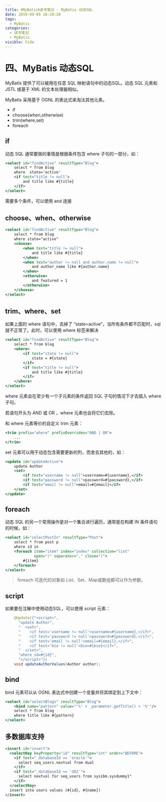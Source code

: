 ```yaml
---
title: 《MyBatis》读书笔记 - MyBatis 动态SQL
date: 2019-09-05 16:10:20
tags: 
  - MyBatis
categories:
  - 读书笔记
  - MyBatis
visible: hide
---
```


# 四、MyBatis 动态SQL

MyBatis 提供了可以被用在任意 SQL 映射语句中的动态SQL。动态 SQL 元素和 JSTL 或基于 XML 的文本处理器相似。

MyBatis 采用基于 OGNL 的表达式来淘汰其他元素。

- if
- choose(when,otherwise)
- trim(where,set)
- foreach

## if

动态 SQL 通常要做的事情是根据条件包含 where 子句的一部分，如：

```xml
<select id="findActive" resultType="Blog">
	select * from blog
    where  state='active'
    <if test="title != null">
    	and title like #{title}
    </if>
</select>
```

需要多个条件，可以使用 and 连接

## choose、when、otherwise

```xml
<select id="findActive" resultType="Blog">
	select * from blog
    where state="active"
    <choose>
    	<when test="title != null">
            and title like #{title}
        </when>
        <when test="author != null and author.name != null">
        	and author_name like #{author.name}
        </when>
        <otherwise>
        	and featured = 1
        </otherwise>
    </choose>
</select>
```

## trim、where、set

如果上面的 where 语句中，去掉了 “state=active”，当所有条件都不匹配时，sql 就不正常了。此时，可以使用 where 标签来解决

```xml
<select id="findActive" resultType="Blog">
 	select * from blog
    <where>
    	<if test="state != null">
        	state = #{state}
        </if>
        <if test="title != null">
        	and title like #{title}
        </if>
    </where>
</select>
```

where 元素会在至少有一个子元素的条件返回 SQL 子句的情况下才去插入 where 子句。

若语句开头为 AND 或 OR ，where 元素也会将它们去除。

和 where 元素等价的自定义 trim 元素：

```xml
<trim prefix="where" prefixOverrides="AND | OR">
 	...
</trim>
```

set 元素可以用于动态包含需要更新的列，而舍去其他的，如：

```xml
<update id="updateActive">
	update Author
    <set>
    	<if test="username != null">username=#{username},</if>
        <if test="password != null">password=#{password},</if>
        <if test="email != null">email=#{email}</if>
    </set>
</update>
```

## foreach

动态 SQL 的另一个常用操作是对一个集合进行遍历，通常是在构建 IN 条件语句的时候，如：

```xml
<select id="selectPostIn" resultType="Post">
	select * from post p
    where id in
    <foreach item="item" index="index" collection="list"
             open="(" separator="," close=")">
    	#{item}
    </foreach>
</select>
```

> foreach 可迭代的对象如 List、Set、Map或数组都可以作为参数。

## script

如果要在注解中使用动态SQL，可以使用 script 元素：

```java
    @Update({"<script>",
      "update Author",
      "  <set>",
      "    <if test='username != null'>username=#{username},</if>",
      "    <if test='password != null'>password=#{password},</if>",
      "    <if test='email != null'>email=#{email},</if>",
      "    <if test='bio != null'>bio=#{bio}</if>",
      "  </set>",
      "where id=#{id}",
      "</script>"})
    void updateAuthorValues(Author author);
```

## bind

bind 元素可以从 OGNL 表达式中创建一个变量并将其绑定到上下文中：

```xml
<select id="selectBlogs" resultType="Blog">
	<bind name="pattern" value="'%' + _parameter.getTitle() + '%'"/>
    select * from blog
    where title like #{pattern}
</select>
```

## 多数据库支持

```xml
<insert id="insert">
  <selectKey keyProperty="id" resultType="int" order="BEFORE">
    <if test="_databaseId == 'oracle'">
      select seq_users.nextval from dual
    </if>
    <if test="_databaseId == 'db2'">
      select nextval for seq_users from sysibm.sysdummy1"
    </if>
  </selectKey>
  insert into users values (#{id}, #{name})
</insert>
```

